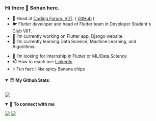 ### Hi there 👋 Sohan here.

<!--
**sohan-k/sohan-k** is a ✨ _special_ ✨ repository because its `README.md` (this file) appears on your GitHub profile.

Here are some ideas to get you started: -->

- 🦸‍ Head at [Coding Forum, VIIT](https://codingforum.cf). ( [GitHub](https://github.com/codingforum) )
- 🐦 Flutter developer and head of Flutter team in Developer Student's Club VIIT.
- 🔭 I’m currently working on Flutter app, Django website.
- 🌱 I’m currently learning Data Science, Machine Learning, and Algorithms.
<!--- 👯 I’m looking to collaborate on Flutter projects
- 🤔 I’m looking for help with 
- 💬 Ask me about myself 
- 😄 Pronouns: ... -->
- 🤝 I’m looking for internship in Flutter or ML/Data Science
- 📫 How to reach me: [LinkedIn](https://www.linkedin.com/in/sohan-kale)
- ⚡ Fun fact: I like spicy Banana chips

<details open>
 <summary> 😇 <b>My Github Stats</b>: </summary>
<br>
<p align>
<img align="center" src="https://github-readme-stats.vercel.app/api?username=sohan-k&show_icons=true&theme=dark" />
</p>


<details open>
<summary>🤝 <b>To connect with me</b></summary>

<p>
 
[<img src ="https://img.shields.io/badge/website-%23.svg?&style=for-the-badge&logo=&logoColor=white%22">](https://sohankale.cf)
[<img src="https://img.shields.io/badge/linkedin-%230077B5.svg?&style=for-the-badge&logo=linkedin&logoColor=white" />](https://www.linkedin.com/in/sohan-kale/)

</p>

</details>
